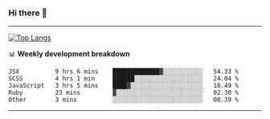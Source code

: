 ### Hi there 👋

-------
[![Top Langs](https://github-readme-stats.vercel.app/api/top-langs/?username=ashish-r)](https://github.com/anuraghazra/github-readme-stats)

📊 **Weekly development breakdown**
<!--START_SECTION:waka-->
```text
JSX          9 hrs 6 mins    █████████████▓░░░░░░░░░░░   54.33 % 
SCSS         4 hrs 1 min     ██████░░░░░░░░░░░░░░░░░░░   24.04 % 
JavaScript   3 hrs 5 mins    ████▓░░░░░░░░░░░░░░░░░░░░   18.49 % 
Ruby         23 mins         ▓░░░░░░░░░░░░░░░░░░░░░░░░   02.30 % 
Other        3 mins          ░░░░░░░░░░░░░░░░░░░░░░░░░   00.39 % 
```
<!--END_SECTION:waka-->
-------

<!--
**ashish-r/ashish-r** is a ✨ _special_ ✨ repository because its `README.md` (this file) appears on your GitHub profile.

Here are some ideas to get you started:

- 🔭 I’m currently working on ...
- 🌱 I’m currently learning ...
- 👯 I’m looking to collaborate on ...
- 🤔 I’m looking for help with ...
- 💬 Ask me about ...
- 📫 How to reach me: ...
- 😄 Pronouns: ...
- ⚡ Fun fact: ...
-->
